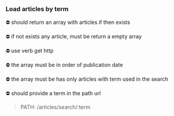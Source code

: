 ### Load articles by term

⛔ should return an array with articles if then exists

⛔ if not exists any article, must be return a empty array

⛔ use verb get http

⛔ the array must be in order of publication date

⛔ the array must be has only articles with term used in the search

⛔ should provide a term in the path url

> PATH: /articles/search/:term